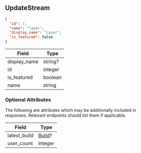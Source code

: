 ## UpdateStream

```json
{
  "id": 7,
  "name": "lazer",
  "display_name": "Lazer",
  "is_featured": false
}
```

Field        | Type
-------------|-----
display_name | string?
id           | integer
is_featured  | boolean
name         | string

### Optional Attributes

The following are attributes which may be additionally included in responses. Relevant endpoints should list them if applicable.

Field        | Type
-------------|-----
latest_build | [Build](#build)?
user_count   | integer
